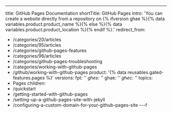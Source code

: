 ---
title: GitHub Pages Documentation
shortTitle: GitHub Pages
intro: 'You can create a website directly from a repository on {% ifversion ghae %}{% data variables.product.product_name %}{% else %}{% data variables.product.product_location %}{% endif %}.'
redirect_from:
  - /categories/20/articles
  - /categories/95/articles
  - /categories/github-pages-features
  - /categories/96/articles
  - /categories/github-pages-troubleshooting
  - /categories/working-with-github-pages
  - /github/working-with-github-pages
product: '{% data reusables.gated-features.pages %}'
versions:
  fpt: '*'
  ghes: '*'
  ghae: '*'
  ghec: '*'
topics:
  - Pages
children:
  - /quickstart
  - /getting-started-with-github-pages
  - /setting-up-a-github-pages-site-with-jekyll
  - /configuring-a-custom-domain-for-your-github-pages-site
---f
